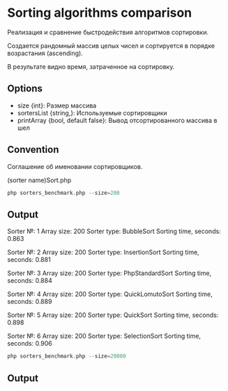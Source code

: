 # Sorting algorithms comparison

Реализация и сравнение быстродействия алгоритмов сортировки.

Создается рандомный массив целых чисел и сортируется в порядке возрастания 
(ascending).

В результате видно время, затраченное на сортировку.

## Options

- size {int}: Размер массива 
- sortersList {string,}: Используемые сортировщики
- printArray {bool, default false}: Вывод отсортированного массива в шел

## Convention

Соглашение об именовании сортировщиков.

(sorter name)Sort.php


```php
php sorters_benchmark.php --size=200 
```

## Output

Sorter №: 1
Array size: 200
Sorter type: BubbleSort
Sorting time, seconds: 0.863

Sorter №: 2
Array size: 200
Sorter type: InsertionSort
Sorting time, seconds: 0.881

Sorter №: 3
Array size: 200
Sorter type: PhpStandardSort
Sorting time, seconds: 0.884

Sorter №: 4
Array size: 200
Sorter type: QuickLomutoSort
Sorting time, seconds: 0.889

Sorter №: 5
Array size: 200
Sorter type: QuickSort
Sorting time, seconds: 0.898

Sorter №: 6
Array size: 200
Sorter type: SelectionSort
Sorting time, seconds: 0.906


```php
php sorters_benchmark.php --size=20000 
```

## Output